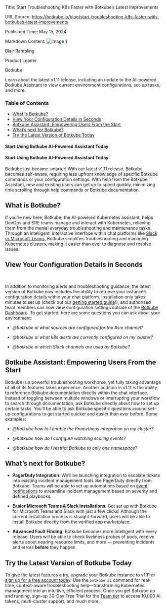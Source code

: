 Title: Start Troubleshooting K8s Faster with Botkube’s Latest Improvements

URL Source: https://botkube.io/blog/start-troubleshooting-k8s-faster-with-botkubes-latest-improvements

Published Time: May 15, 2024

Markdown Content:
![Image 1](https://cdn.prod.website-files.com/634fabb21508d6c9db9bc46f/636df3edbf5389368f6bef9c_cYbM1beBC5tQnSPVfaXCg_W9tkHugByZV2TOleN6pTw.jpeg)

Blair Rampling

Product Leader

Botkube

Learn about the latest v1.11 release, including an update to the AI-powered Botkube Assistant to view current environment configurations, set-up tasks, and more.

### Table of Contents

*   [What is Botkube?](#what-is-botkube-)
*   [View Your Configuration Details in Seconds](#view-your-configuration-details-in-seconds)
*   [Botkube Assistant: Empowering Users From the Start](#botkube-assistant-empowering-users-from-the-start)
*   [What’s next for Botkube?](#what-s-next-for-botkube-)
*   [Try the Latest Version of Botkube Today](#try-the-latest-version-of-botkube-today)

#### Start Using Botkube AI-Powered Assistant Today

#### Start Using Botkube AI-Powered Assistant Today

Botkube just became smarter! With our latest v1.11 release, Botkube becomes self-aware, requiring less upfront knowledge of specific Botkube commands or your configuration settings. With help from the Botkube Assistant, new and existing users can get up to speed quickly, minimizing time scrolling through help commands or Botkube documentation.

What is Botkube?
----------------

If you’re new here, Botkube, the AI-powered Kubernetes assistant, helps DevOps and SRE teams manage and interact with Kubernetes, relieving them from the menial everyday troubleshooting and maintenance tasks. Through an intelligent, interactive interface within chat platforms like [Slack or Microsoft Teams](http://botkube.io/integrations), Botkube simplifies troubleshooting and managing Kubernetes clusters, making it easier than ever to diagnose and resolve issues.

View Your Configuration Details in Seconds
------------------------------------------

‍

In addition to monitoring alerts and troubleshooting guidance, the latest version of Botkube now includes the ability to retrieve your instance’s configuration details within your chat platform. Installation only takes minutes to set up (check out our [getting started guide](https://docs.botkube.io/examples-and-tutorials/getstarted)!), and authorized team members can now view configuration settings outside of the [Botkube Dashboard](http://app.botkube.io/). To get started, here are some questions you can ask about your environment:

*   _@botkube ai what sources are configured for the #sre channel?_
    
*   _@botkube ai what k8s alerts are currently configured on my cluster?_
    
*   _@botkube ai which Slack channels are used by Botkube?_`‍`‍
    

Botkube Assistant: Empowering Users From the Start
--------------------------------------------------

Botkube is a powerful troubleshooting workhorse, yet fully taking advantage of all of its features takes experience. Another addition in v1.11 is the ability to reference Botkube documentation directly within the chat interface. Instead of toggling between multiple windows or interrupting your workflow to search through documentation, ask Botkube directly about how to set up certain tasks. You’ll be able to ask Botkube specific questions around set-up configurations to get started quicker and easier than ever before. Some examples:

*   _@botkube how to I enable the Prometheus integration on my cluster?_
    
*   _@botkube how do I configure watching scaling events?_
    
*   _@botkube how do I restrict Botkube to only one namespace?_
    

What’s next for Botkube?
------------------------

*   **PagerDuty Integration**: We’ll be launching integration to escalate tickets into existing incident management tools like PagerDuty directly from Botkube. Teams will be able to set up automations based on [event notifications](https://docs.botkube.io/usage/automated-actions) to streamline incident management based on severity and defined playbooks.
    
*   **Easier Microsoft Teams & Slack installations**: Get set up with Botkube for Microsoft Teams and Slack with just a few clicks! Although the current installation process is straight-forward, users will be able to install Botkube directly from the verified app marketplace.
    
*   **Advanced Fault Finding**: Botkube becomes more intelligent with every release. Users will be able to check liveliness probes of pods, receive alerts about nearing resource limits, and more — preventing incidents and errors __before__ they happen.
    

Try the Latest Version of Botkube Today
---------------------------------------

To give the latest features a try, upgrade your Botkube instance to v1.11 or [sign up for a free account today](https://app.botkube.io/). Use the `botkube ai` command for real-time, context-aware troubleshooting help—transforming Kubernetes management into an intuitive, efficient process. Once you get Botkube up and running, sign-up 30-Day Free Trial for the [Team tier](https://botkube.io/pricing) to access 10,000 AI tokens, multi-cluster support, and much more.
